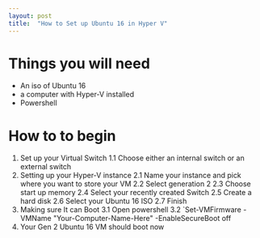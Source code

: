 ```yaml
---
layout: post
title:  "How to Set up Ubuntu 16 in Hyper V"
---
```


# Things you will need
* An iso of Ubuntu 16
* a computer with Hyper-V installed
* Powershell

# How to to begin
1. Set up your Virtual Switch
    1.1 Choose either an internal switch or an external switch
2. Setting up your Hyper-V instance
    2.1 Name your instance and pick where you want to store your VM
    2.2 Select generation 2
    2.3 Choose start up memory
    2.4 Select your recently created Switch
    2.5 Create a hard disk
    2.6 Select your Ubuntu 16 ISO
    2.7 Finish
3. Making sure It can Boot
    3.1 Open powershell
    3.2 `Set-VMFirmware -VMName "Your-Computer-Name-Here" -EnableSecureBoot off
4. Your Gen 2 Ubuntu 16 VM should boot now